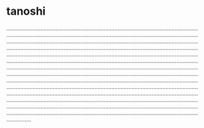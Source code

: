 # tanoshi

........................................................................................................................................................................................................................................................................................................................................................................................................................................................................................................................................................................................................................................................................................................................................................................................................................................................................................................................................................................................................................................................................................................................................................................................................................................................................................................................................................................................................................................................................................................................................................................................................................................................................................................................................................................................................................